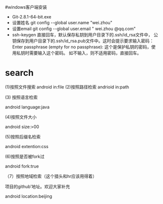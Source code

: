 #windows客户端安装
 - Git-2.8.1-64-bit.exe
 - 设置姓名
git config --global user.name "wei.zhou"
- 设置email
git config --global user.email " wei.zhou @qq.com"
- ssh-keygen
 直接回车，默认保存私钥到用户目录下的.ssh/id_rsa文件中，
公钥保存到用户目录下的.ssh/id_rsa.pub文件中。这时会提示要求输入密码：
Enter passphrase (empty for no passphrase):
这个是保护私钥的密码，使用私钥时需要输入这个密码。
如不输入，则不适用密码，直接回车。





# search
(1)按照文件搜索
  android in:file
(2)按照路径检索
 andrioid in:path

(3) 按照语言检索

android language:java

(4)按照文件大小

android size:>00

(5)按照后缀名检索

android extention:css

(6)按照是否被fork过

android fork:true

（7）按照地域检索（这个猎头和hr应该用得着）

项目的github’地址。欢迎大家补充

android location:beijing
